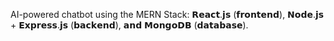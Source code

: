 AI-powered chatbot using the MERN Stack: 𝗥𝗲𝗮𝗰𝘁.𝗷𝘀 (𝗳𝗿𝗼𝗻𝘁𝗲𝗻𝗱), 𝗡𝗼𝗱𝗲.𝗷𝘀 + 𝗘𝘅𝗽𝗿𝗲𝘀𝘀.𝗷𝘀 (𝗯𝗮𝗰𝗸𝗲𝗻𝗱), 𝗮𝗻𝗱 𝗠𝗼𝗻𝗴𝗼𝗗𝗕 (𝗱𝗮𝘁𝗮𝗯𝗮𝘀𝗲).